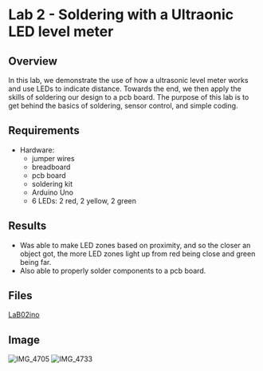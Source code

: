# Lab 2 - Soldering with a Ultraonic LED level meter

## Overview
In this lab, we demonstrate the use of how a ultrasonic level meter works and use LEDs to indicate distance. 
Towards the end, we then apply the skills of soldering  our design to a pcb board.
The purpose of this lab is to get behind the basics of soldering, sensor control, and simple coding.

## Requirements
- Hardware:
  - jumper wires
  - breadboard
  - pcb board
  - soldering kit
  - Arduino Uno
  - 6 LEDs: 2 red, 2 yellow, 2 green

## Results
- Was able to make LED zones based on proximity, and so the closer an object got, the more LED zones light up from red being close and green being far.
- Also able to properly solder components to a pcb board.

## Files
[LaB02ino]()

## Image
![IMG_4705](https://github.com/user-attachments/assets/0e6fbdc6-64d3-4101-b5b3-766778136931)
![IMG_4733](https://github.com/user-attachments/assets/83311160-e4ab-4cd7-9dd4-e8d5dfb6ec72)


